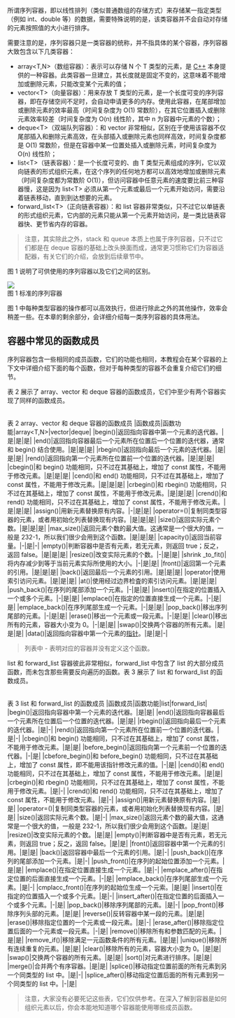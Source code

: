 所谓序列容器，即以线性排列（类似普通数组的存储方式）来存储某一指定类型（例如 int、double 等）的数据，需要特殊说明的是，该类容器并不会自动对存储的元素按照值的大小进行排序。  
  
需要注意的是，序列容器只是一类容器的统称，并不指具体的某个容器，序列容器大致包含以下几类容器：  

- array<T,N>（数组容器）：表示可以存储 N 个 T 类型的元素，是 [C++](http://c.biancheng.net/cplus/) 本身提供的一种容器。此类容器一旦建立，其长度就是固定不变的，这意味着不能增加或删除元素，只能改变某个元素的值；
- vector\<T\>（向量容器）：用来存放 T 类型的元素，是一个长度可变的序列容器，即在存储空间不足时，会自动申请更多的内存。使用此容器，在尾部增加或删除元素的效率最高（时间复杂度为 O(1) 常数阶），在其它位置插入或删除元素效率较差（时间复杂度为 O(n) 线性阶，其中 n 为容器中元素的个数）；
- deque\<T>（双端队列容器）：和 vector 非常相似，区别在于使用该容器不仅尾部插入和删除元素高效，在头部插入或删除元素也同样高效，时间复杂度都是 O(1) 常数阶，但是在容器中某一位置处插入或删除元素，时间复杂度为 O(n) 线性阶；
- list\<T>（链表容器）：是一个长度可变的、由 T 类型元素组成的序列，它以双向链表的形式组织元素，在这个序列的任何地方都可以高效地增加或删除元素（时间复杂度都为常数阶 O(1)），但访问容器中任意元素的速度要比前三种容器慢，这是因为 list\<T> 必须从第一个元素或最后一个元素开始访问，需要沿着链表移动，直到到达想要的元素。
- forward_list\<T>（正向链表容器）：和 list 容器非常类似，只不过它以单链表的形式组织元素，它内部的元素只能从第一个元素开始访问，是一类比链表容器快、更节省内存的容器。

> 注意，其实除此之外，stack<T> 和 queue<T> 本质上也属于序列容器，只不过它们都是在 deque 容器的基础上改头换面而成，通常更习惯称它们为容器适配器，有关它们的介绍，会放到后续章节中。

图 1 说明了可供使用的序列容器以及它们之间的区别。

  
![](http://c.biancheng.net/uploads/allimg/180911/2-1P911110REB.jpg)  
图 1 标准的序列容器

  
图 1 中每种类型容器的操作都可以高效执行，但进行除此之外的其他操作，效率会稍差一些。在本章的剩余部分，会详细介绍每一类序列容器的具体用法。  

## 容器中常见的函数成员

序列容器包含一些相同的成员函数，它们的功能也相同，本教程会在某个容器的上下文中详细介绍下面的每个函数，但对于每种类型的容器不会重复介绍它们的细节。  
  
表 2 展示了 array、vector 和 deque 容器的函数成员，它们中至少有两个容器实现了同样的函数成员。  
  

|   |   |   |   |   |
|---|---|---|---|---|
表 2 array、vector 和 deque 容器的函数成员
|函数成员|函数功能|array<T,N>|vector<T>|deque<T>|
|begin()|返回指向容器中第一个元素的迭代器。|是|是|是|
|end()|返回指向容器最后一个元素所在位置后一个位置的迭代器，通常和 begin() 结合使用。|是|是|是|
|rbegin()|返回指向最后一个元素的迭代器。|是|是|是|
|rend()|返回指向第一个元素所在位置前一个位置的迭代器。|是|是|是|
|cbegin()|和 begin() 功能相同，只不过在其基础上，增加了 const 属性，不能用于修改元素。|是|是|是|
|cend()|和 end() 功能相同，只不过在其基础上，增加了 const 属性，不能用于修改元素。|是|是|是|
|crbegin()|和 rbegin() 功能相同，只不过在其基础上，增加了 const 属性，不能用于修改元素。|是|是|是|
|crend()|和 rend() 功能相同，只不过在其基础上，增加了 const 属性，不能用于修改元素。|是|是|是|
|assign()|用新元素替换原有内容。|-|是|是|
|operator=()|复制同类型容器的元素，或者用初始化列表替换现有内容。|是|是|是|
|size()|返回实际元素个数。|是|是|是|
|max_size()|返回元素个数的最大值。这通常是一个很大的值，一般是 232-1，所以我们很少会用到这个函数。|是|是|是|
|capacity()|返回当前容量。|-|是|-|
|empty()|判断容器中是否有元素，若无元素，则返回 true；反之，返回 false。|是|是|是|
|resize()|改变实际元素的个数。|-|是|是|
|shrink _to_fit()|将内存减少到等于当前元素实际所使用的大小。|-|是|是|
|front()|返回第一个元素的引用。|是|是|是|
|back()|返回最后一个元素的引用。|是|是|是|
|operator[]()|使用索引访问元素。|是|是|是|
|at()|使用经过边界检査的索引访问元素。|是|是|是|
|push_back()|在序列的尾部添加一个元素。|-|是|是|
|insert()|在指定的位置插入一个或多个元素。|-|是|是|
|emplace()|在指定的位置直接生成一个元素。|-|是|是|
|emplace_back()|在序列尾部生成一个元素。|-|是|是|
|pop_back()|移出序列尾部的元素。|-|是|是|
|erase()|移出一个元素或一段元素。|-|是|是|
|clear()|移出所有的元素，容器大小变为 0。|-|是|是|
|swap()|交换两个容器的所有元素。|是|是|是|
|data()|返回指向容器中第一个元素的[指针](http://c.biancheng.net/c/80/)。|是|是|-|

> 列表中 - 表明对应的容器并没有定义这个函数。

list 和 forward_list 容器彼此非常相似，forward_list 中包含了 list 的大部分成员函数，而未包含那些需要反向遍历的函数。表 3 展示了 list 和 forward_list 的函数成员。  
  

|   |   |   |   |
|---|---|---|---|
表 3 list 和 forward_list 的函数成员
|函数成员|函数功能|list<T>|forward_list<T>|
|begin()|返回指向容器中第一个元素的迭代器。|是|是|
|end()|返回指向容器最后一个元素所在位置后一个位置的迭代器。|是|是|
|rbegin()|返回指向最后一个元素的迭代器。|是|-|
|rend()|返回指向第一个元素所在位置前一个位置的迭代器。|是|-|
|cbegin()|和 begin() 功能相同，只不过在其基础上，增加了 const 属性，不能用于修改元素。|是|是|
|before_begin()|返回指向第一个元素前一个位置的迭代器。|-|是|
|cbefore_begin()|和 before_begin() 功能相同，只不过在其基础上，增加了 const 属性，即不能用该指针修改元素的值。|-|是|
|cend()|和 end() 功能相同，只不过在其基础上，增加了 const 属性，不能用于修改元素。|是|是|
|crbegin()|和 rbegin() 功能相同，只不过在其基础上，增加了 const 属性，不能用于修改元素。|是|-|
|crend()|和 rend() 功能相同，只不过在其基础上，增加了 const 属性，不能用于修改元素。|是|-|
|assign()|用新元素替换原有内容。|是|是|
|operator=()|复制同类型容器的元素，或者用初始化列表替换现有内容。|是|是|
|size()|返回实际元素个数。|是|-|
|max_size()|返回元素个数的最大值，这通常是一个很大的值，一般是 232-1，所以我们很少会用到这个函数。|是|是|
|resize()|改变实际元素的个数。|是|是|
|empty()|判断容器中是否有元素，若无元素，则返回 true；反之，返回 false。|是|是|
|front()|返回容器中第一个元素的引用。|是|是|
|back()|返回容器中最后一个元素的引用。|是|-|
|push_back()|在序列的尾部添加一个元素。|是|-|
|push_front()|在序列的起始位置添加一个元素。|是|是|
|emplace()|在指定位置直接生成一个元素。|是|-|
|emplace_after()|在指定位置的后面直接生成一个元素。|-|是|
|emplace_back()|在序列尾部生成一个元素。|是|-|
|cmplacc_front()|在序列的起始位生成一个元索。|是|是|
|insert()|在指定的位置插入一个或多个元素。|是|-|
|insert_after()|在指定位置的后面插入一个或多个元素。|-|是|
|pop_back()|移除序列尾部的元素。|是|-|
|pop_front()|移除序列头部的元素。|是|是|
|reverse()|反转容器中某一段的元素。|是|是|
|erase()|移除指定位置的一个元素或一段元素。|是|-|
|erase_after()|移除指定位置后面的一个元素或一段元素。|-|是|
|remove()|移除所有和参数匹配的元素。|是|是|
|remove_if()|移除满足一元函数条件的所有元素。|是|是|
|unique()|移除所有连续重复的元素。|是|是|
|clear()|移除所有的元素，容器大小变为 0。|是|是|
|swap()|交换两个容器的所有元素。|是|是|
|sort()|对元素进行排序。|是|是|
|merge()|合并两个有序容器。|是|是|
|splice()|移动指定位置前面的所有元素到另一个同类型的 list 中。|是|-|
|splice_after()|移动指定位置后面的所有元素到另一个同类型的 list 中。|-|是|

> 注意，大家没有必要死记这些表，它们仅供参考。在深入了解到容器是如何组织元素以后，你会本能地知道哪个容器能使用哪些成员函数。